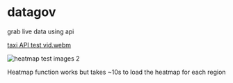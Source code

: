 # datagov
grab live data using api

[taxi API test vid.webm](https://user-images.githubusercontent.com/109660863/217512095-0b76e7e2-97c9-4057-9e67-7ae6d2fb8807.webm)

![heatmap test images 2](https://user-images.githubusercontent.com/109660863/217512160-6ad0041c-87c7-430c-83af-c210fea23686.jpg)

Heatmap function works but takes ~10s to load the heatmap for each region


